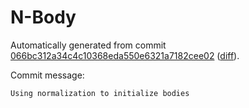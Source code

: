 # N-Body

Automatically generated from commit [066bc312a34c4c10368eda550e6321a7182cee02](https://github.com/EFanZh/n-body/tree/066bc312a34c4c10368eda550e6321a7182cee02)
([diff](https://github.com/EFanZh/n-body/commit/066bc312a34c4c10368eda550e6321a7182cee02)).

Commit message:

```
Using normalization to initialize bodies
```
